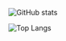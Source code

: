 ![ GitHub stats](https://github-readme-stats.vercel.app/api?username=PythonScratcher&show_icons=true&theme=radical)

![Top Langs](https://github-readme-stats.vercel.app/api/top-langs/?username=anuraghazra&layout=compact)
